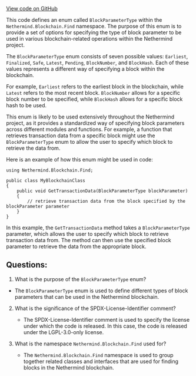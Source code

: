 [View code on GitHub](https://github.com/NethermindEth/nethermind/src/Nethermind/Nethermind.Blockchain/Find/BlockParameterType.cs)

This code defines an enum called `BlockParameterType` within the `Nethermind.Blockchain.Find` namespace. The purpose of this enum is to provide a set of options for specifying the type of block parameter to be used in various blockchain-related operations within the Nethermind project. 

The `BlockParameterType` enum consists of seven possible values: `Earliest`, `Finalized`, `Safe`, `Latest`, `Pending`, `BlockNumber`, and `BlockHash`. Each of these values represents a different way of specifying a block within the blockchain. 

For example, `Earliest` refers to the earliest block in the blockchain, while `Latest` refers to the most recent block. `BlockNumber` allows for a specific block number to be specified, while `BlockHash` allows for a specific block hash to be used. 

This enum is likely to be used extensively throughout the Nethermind project, as it provides a standardized way of specifying block parameters across different modules and functions. For example, a function that retrieves transaction data from a specific block might use the `BlockParameterType` enum to allow the user to specify which block to retrieve the data from. 

Here is an example of how this enum might be used in code:

```
using Nethermind.Blockchain.Find;

public class MyBlockchainClass
{
    public void GetTransactionData(BlockParameterType blockParameter)
    {
        // retrieve transaction data from the block specified by the blockParameter parameter
    }
}
```

In this example, the `GetTransactionData` method takes a `BlockParameterType` parameter, which allows the user to specify which block to retrieve transaction data from. The method can then use the specified block parameter to retrieve the data from the appropriate block.
## Questions: 
 1. What is the purpose of the `BlockParameterType` enum?
   - The `BlockParameterType` enum is used to define different types of block parameters that can be used in the Nethermind blockchain.

2. What is the significance of the SPDX-License-Identifier comment?
   - The SPDX-License-Identifier comment is used to specify the license under which the code is released. In this case, the code is released under the LGPL-3.0-only license.

3. What is the namespace `Nethermind.Blockchain.Find` used for?
   - The `Nethermind.Blockchain.Find` namespace is used to group together related classes and interfaces that are used for finding blocks in the Nethermind blockchain.